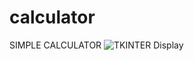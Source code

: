 # calculator
SIMPLE CALCULATOR
![TKINTER Display](https://user-images.githubusercontent.com/61305321/176152209-8295783a-6772-41d3-aec4-01505969a209.png)
